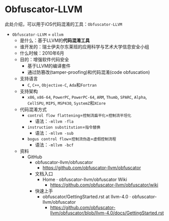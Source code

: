# Obfuscator-LLVM

此处介绍，可以用于iOS代码混淆的工具：`Obfuscator-LLVM`

* `Obfuscator-LLVM` = `ollvm`
  * 是什么：基于LLVM的**代码混淆工具**
  * 谁开发的：瑞士伊夫尔东莱班的应用科学与艺术大学信息安全小组
  * 什么时候：2010年6月
  * 目的：增强软件代码安全
    * 基于LLVM的编译套件
    * 通过防篡改(tamper-proofing)和代码混淆(code obfuscation)
  * 支持语言
    * `C`, `C++`, `Objective-C`, `Ada`和`Fortran`
  * 支持架构
    * `x86`, `x86-64`, `PowerPC`, `PowerPC-64`, `ARM`, `Thumb`, `SPARC`, `Alpha`, `CellSPU`, `MIPS`, `MSP430`, `SystemZ`和`XCore`
  * 代码混淆方式
    * `control flow flattening`=`控制流扁平化`=`控制流平坦化`
      * 语法：`-mllvm -fla`
    * `instruction substitution`=`指令替换`
      * 语法：`-mllvm -sub`
    * `bogus control flow`=`控制流伪造`=`虚假控制流程`
      * 语法：`-mllvm -bcf`
  * 资料
    * GitHub
      * obfuscator-llvm/obfuscator
        * https://github.com/obfuscator-llvm/obfuscator
      * 文档入口
        * Home · obfuscator-llvm/obfuscator Wiki
          * https://github.com/obfuscator-llvm/obfuscator/wiki
      * 快速上手
        * obfuscator/GettingStarted.rst at llvm-4.0 · obfuscator-llvm/obfuscator
          * https://github.com/obfuscator-llvm/obfuscator/blob/llvm-4.0/docs/GettingStarted.rst
